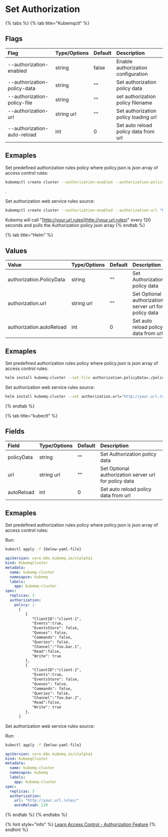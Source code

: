 # Set Authorization

{% tabs %}
{% tab title="Kubemqctl" %}
## Flags

| Flag | Type/Options | Default | Description |
| :--- | :--- | :--- | :--- |
| --authorization-enabled | string | false | Enable authorization configuration |
| --authorization-policy-data | string | "" | Set authorization policy data |
| --authorization-policy-file | string | "" | set authorization policy filename |
| --authorization-url | string url | "" | Set authorization policy loading url |
| --authorization-auto-reload | int | 0 | Set auto reload policy data from url |

## Exmaples

Set predefined authorization rules policy where policy.json is json array of access control rules:

```bash
kubemqctl create cluster --authorization-enabled --authorization-policy-file ./policy.json
```

.

Set authorization web service rules source:

```bash
kubemqctl create cluster --authorization-enabled --authorization-url "http://your.url.rules/" --authorization-auto-reload 120
```

Kubemq will call "[http://your.url.rules](http://your.url.rules)" every 120 seconds and pulls the Authorization policy json array
{% endtab %}

{% tab title="Helm" %}
## Values

| Value | Type/Options | Default | Description |
| :--- | :--- | :--- | :--- |
| authorization.PolicyData | string | "" | Set Authorization policy data |
| authorization.url | string url | "" | Set Optional authorization server url for policy data |
| authorization.autoReload | int | 0 | Set auto reload policy data from url |

## Exmaples

Set predefined authorization rules policy where policy.json is json array of access control rules:

```bash
helm install kubemq-cluster --set-file authorization.policyData=./policy.json kubemq-charts/kubemq
```

Set authorization web service rules source:

```bash
helm install kubemq-cluster --set authorization.url="http://your.url.rules/",authorization.autoReload=120 kubemq-charts/kubemq
```
{% endtab %}

{% tab title="kubectl" %}
## Fields

| Field | Type/Options | Default | Description |
| :--- | :--- | :--- | :--- |
| policyData | string | "" | Set Authorization policy data |
| url | string url | "" | Set Optional authorization server url for policy data |
| autoReload | int | 0 | Set auto reload policy data from url |

## Exmaples

Set predefined authorization rules policy where policy.json is json array of access control rules:

Run:

```bash
kubectl apply -f {below-yaml-file}
```

```yaml
apiVersion: core.k8s.kubemq.io/v1alpha1
kind: KubemqCluster
metadata:
  name: kubemq-cluster
  namesapce: kubemq
  labels:
    app: kubemq-cluster
spec:
  replicas: 3
  authorization:
    policy: |-
      [
         {
            "ClientID":"client-1",
            "Events":true,
            "EventsStore": false,
            "Queues": false,
            "Commands": false,
            "Queries": false,
            "Channel":"foo.bar.1",
            "Read":false,
            "Write": true
         },
         {
            "ClientID":"client-2",
            "Events":true,
            "EventsStore": false,
            "Queues": false,
            "Commands": false,
            "Queries": false,
            "Channel":"foo.bar.2",
            "Read":false,
            "Write": true
         },
      ]
```

Set authorization web service rules source:

Run:

```bash
kubectl apply -f {below-yaml-file}
```

```yaml
apiVersion: core.k8s.kubemq.io/v1alpha1
kind: KubemqCluster
metadata:
  name: kubemq-cluster
  namesapce: kubemq
  labels:
    app: kubemq-cluster
spec:
  replicas: 3
  authorization:
    url: "http://your.url.rules/"
    autoReload: 120
```
{% endtab %}
{% endtabs %}

{% hint style="info" %}
[Learn Access Control - Authorization Feature](../../learn/access-control/authorization.md)
{% endhint %}


